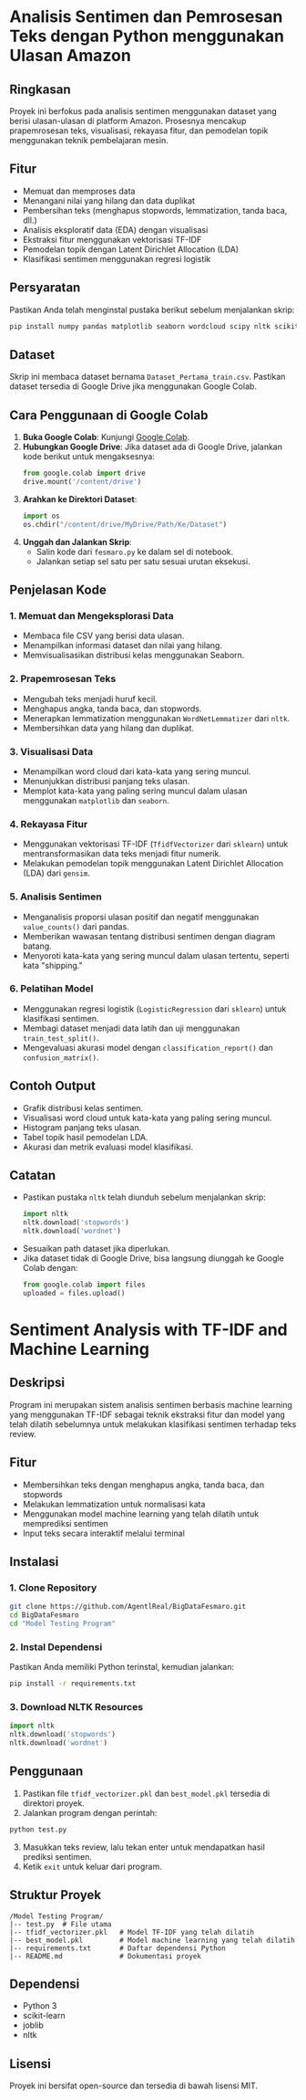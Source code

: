 # Analisis Sentimen dan Pemrosesan Teks dengan Python menggunakan Ulasan Amazon

## Ringkasan
Proyek ini berfokus pada analisis sentimen menggunakan dataset yang berisi ulasan-ulasan di platform Amazon. Prosesnya mencakup prapemrosesan teks, visualisasi, rekayasa fitur, dan pemodelan topik menggunakan teknik pembelajaran mesin.

## Fitur
- Memuat dan memproses data
- Menangani nilai yang hilang dan data duplikat
- Pembersihan teks (menghapus stopwords, lemmatization, tanda baca, dll.)
- Analisis eksploratif data (EDA) dengan visualisasi
- Ekstraksi fitur menggunakan vektorisasi TF-IDF
- Pemodelan topik dengan Latent Dirichlet Allocation (LDA)
- Klasifikasi sentimen menggunakan regresi logistik

## Persyaratan
Pastikan Anda telah menginstal pustaka berikut sebelum menjalankan skrip:

```bash
pip install numpy pandas matplotlib seaborn wordcloud scipy nltk scikit-learn gensim
```

## Dataset
Skrip ini membaca dataset bernama `Dataset_Pertama_train.csv`. Pastikan dataset tersedia di Google Drive jika menggunakan Google Colab.

## Cara Penggunaan di Google Colab
1. **Buka Google Colab**: Kunjungi [Google Colab](https://colab.research.google.com/drive/1o3tclPbOsLlm5dcz3V7tbq70e6dpV4dF?usp=sharing).
2. **Hubungkan Google Drive**: Jika dataset ada di Google Drive, jalankan kode berikut untuk mengaksesnya:
   ```python
   from google.colab import drive
   drive.mount('/content/drive')
   ```
3. **Arahkan ke Direktori Dataset**:
   ```python
   import os
   os.chdir("/content/drive/MyDrive/Path/Ke/Dataset")
   ```
4. **Unggah dan Jalankan Skrip**:
   - Salin kode dari `fesmaro.py` ke dalam sel di notebook.
   - Jalankan setiap sel satu per satu sesuai urutan eksekusi.

## Penjelasan Kode
### 1. Memuat dan Mengeksplorasi Data
- Membaca file CSV yang berisi data ulasan.
- Menampilkan informasi dataset dan nilai yang hilang.
- Memvisualisasikan distribusi kelas menggunakan Seaborn.

### 2. Prapemrosesan Teks
- Mengubah teks menjadi huruf kecil.
- Menghapus angka, tanda baca, dan stopwords.
- Menerapkan lemmatization menggunakan `WordNetLemmatizer` dari `nltk`.
- Membersihkan data yang hilang dan duplikat.

### 3. Visualisasi Data
- Menampilkan word cloud dari kata-kata yang sering muncul.
- Menunjukkan distribusi panjang teks ulasan.
- Memplot kata-kata yang paling sering muncul dalam ulasan menggunakan `matplotlib` dan `seaborn`.

### 4. Rekayasa Fitur
- Menggunakan vektorisasi TF-IDF (`TfidfVectorizer` dari `sklearn`) untuk mentransformasikan data teks menjadi fitur numerik.
- Melakukan pemodelan topik menggunakan Latent Dirichlet Allocation (LDA) dari `gensim`.

### 5. Analisis Sentimen
- Menganalisis proporsi ulasan positif dan negatif menggunakan `value_counts()` dari pandas.
- Memberikan wawasan tentang distribusi sentimen dengan diagram batang.
- Menyoroti kata-kata yang sering muncul dalam ulasan tertentu, seperti kata "shipping."

### 6. Pelatihan Model
- Menggunakan regresi logistik (`LogisticRegression` dari `sklearn`) untuk klasifikasi sentimen.
- Membagi dataset menjadi data latih dan uji menggunakan `train_test_split()`.
- Mengevaluasi akurasi model dengan `classification_report()` dan `confusion_matrix()`.

## Contoh Output
- Grafik distribusi kelas sentimen.
- Visualisasi word cloud untuk kata-kata yang paling sering muncul.
- Histogram panjang teks ulasan.
- Tabel topik hasil pemodelan LDA.
- Akurasi dan metrik evaluasi model klasifikasi.

## Catatan
- Pastikan pustaka `nltk` telah diunduh sebelum menjalankan skrip:
  ```python
  import nltk
  nltk.download('stopwords')
  nltk.download('wordnet')
  ```
- Sesuaikan path dataset jika diperlukan.
- Jika dataset tidak di Google Drive, bisa langsung diunggah ke Google Colab dengan:
  ```python
  from google.colab import files
  uploaded = files.upload()
  ```


# Sentiment Analysis with TF-IDF and Machine Learning

## Deskripsi
Program ini merupakan sistem analisis sentimen berbasis machine learning yang menggunakan TF-IDF sebagai teknik ekstraksi fitur dan model yang telah dilatih sebelumnya untuk melakukan klasifikasi sentimen terhadap teks review.

## Fitur
- Membersihkan teks dengan menghapus angka, tanda baca, dan stopwords
- Melakukan lemmatization untuk normalisasi kata
- Menggunakan model machine learning yang telah dilatih untuk memprediksi sentimen
- Input teks secara interaktif melalui terminal

## Instalasi
### 1. Clone Repository
```bash
git clone https://github.com/AgentlReal/BigDataFesmaro.git
cd BigDataFesmaro
cd "Model Testing Program"
```
### 2. Instal Dependensi
Pastikan Anda memiliki Python terinstal, kemudian jalankan:
```bash
pip install -r requirements.txt
```

### 3. Download NLTK Resources
```python
import nltk
nltk.download('stopwords')
nltk.download('wordnet')
```

## Penggunaan
1. Pastikan file `tfidf_vectorizer.pkl` dan `best_model.pkl` tersedia di direktori proyek.
2. Jalankan program dengan perintah:
```bash
python test.py
```
3. Masukkan teks review, lalu tekan enter untuk mendapatkan hasil prediksi sentimen.
4. Ketik `exit` untuk keluar dari program.

## Struktur Proyek
```
/Model Testing Program/
|-- test.py  # File utama
|-- tfidf_vectorizer.pkl   # Model TF-IDF yang telah dilatih
|-- best_model.pkl         # Model machine learning yang telah dilatih
|-- requirements.txt       # Daftar dependensi Python
|-- README.md              # Dokumentasi proyek
```

## Dependensi
- Python 3
- scikit-learn
- joblib
- nltk


## Lisensi
Proyek ini bersifat open-source dan tersedia di bawah lisensi MIT.

